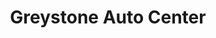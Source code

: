 ---
title: "Greystone Auto Center"
url: /north-providence/greystone-auto-center/
shop: car repair
---